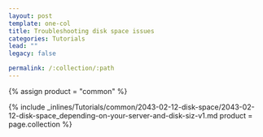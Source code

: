 ```yaml
---
layout: post
template: one-col
title: Troubleshooting disk space issues
categories: Tutorials
lead: ""
legacy: false

permalink: /:collection/:path
---
```



{% assign product = "common" %}

{% include _inlines/Tutorials/common/2043-02-12-disk-space/2043-02-12-disk-space_depending-on-your-server-and-disk-siz-v1.md  product = page.collection %}
